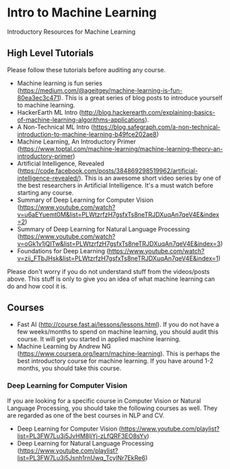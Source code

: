 # Intro to Machine Learning
Introductory Resources for Machine Learning

## High Level Tutorials
Please follow these tutorials before auditing any course.

- Machine learning is fun series (https://medium.com/@ageitgey/machine-learning-is-fun-80ea3ec3c471). This is a great series of blog posts to introduce yourself to machine learning.
- HackerEarth ML Intro (http://blog.hackerearth.com/explaining-basics-of-machine-learning-algorithms-applications).
- A Non-Technical ML Intro (https://blog.safegraph.com/a-non-technical-introduction-to-machine-learning-b49fce202ae8)
- Machine Learning, An Introductory Primer (https://www.toptal.com/machine-learning/machine-learning-theory-an-introductory-primer)
- Artificial Intelligence, Revealed (https://code.facebook.com/posts/384869298519962/artificial-intelligence-revealed/). This is an awesome short video series by one of the best researchers in Artificial Intelligence. It's a must watch before starting any course.
- Summary of Deep Learning for Computer Vision (https://www.youtube.com/watch?v=u6aEYuemt0M&list=PLWtzrfzH7gsfxTs8neTRJDXuqAn7qeV4E&index=2)
- Summary of Deep Learning for Natural Language Processing (https://www.youtube.com/watch?v=oGk1v1jQITw&list=PLWtzrfzH7gsfxTs8neTRJDXuqAn7qeV4E&index=3)
- Foundations for Deep Learning (https://www.youtube.com/watch?v=zij_FTbJHsk&list=PLWtzrfzH7gsfxTs8neTRJDXuqAn7qeV4E&index=1)

Please don't worry if you do not understand stuff from the videos/posts above. This stuff is only to give you an idea of what machine learning can do and how cool it is.

## Courses

- Fast AI (http://course.fast.ai/lessons/lessons.html). If you do not have a few weeks/months to spend on machine learning, you should audit this course. It will get you started in applied machine learning. 
- Machine Learning by Andrew NG (https://www.coursera.org/learn/machine-learning). This is perhaps the best introductory course for machine learning. If you have around 1-2 months, you should take this course.

### Deep Learning for Computer Vision

If you are looking for a specific course in Computer Vision or Natural Language Processing, you should take the following courses as well. They are regarded as one of the best courses in NLP and CV.

- Deep Learning for Computer Vision (https://www.youtube.com/playlist?list=PL3FW7Lu3i5JvHM8ljYj-zLfQRF3EO8sYv)
- Deep Learning for Natural Language Processing (https://www.youtube.com/playlist?list=PL3FW7Lu3i5Jsnh1rnUwq_TcylNr7EkRe6)
